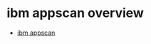 # ibm appscan overview

  - [ibm appscan](https://www.ibm.com/security/application-security/appscan)